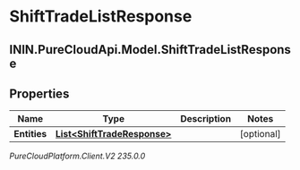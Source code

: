 # ShiftTradeListResponse

## ININ.PureCloudApi.Model.ShiftTradeListResponse

## Properties

|Name | Type | Description | Notes|
|------------ | ------------- | ------------- | -------------|
| **Entities** | [**List&lt;ShiftTradeResponse&gt;**](ShiftTradeResponse) |  | [optional] |



_PureCloudPlatform.Client.V2 235.0.0_
